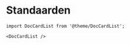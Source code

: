 # Standaarden

```mdx-code-block
import DocCardList from '@theme/DocCardList';

<DocCardList />
```
